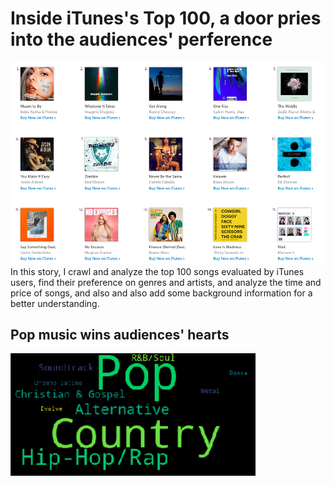 Inside iTunes's Top 100, a door pries into the audiences' perference
====
![image](https://github.com/Jessicaaaaaaa/hkbu-big-data-media/raw/master/homework3/topsongs.png)
In this story, I crawl and analyze the top 100 songs evaluated by iTunes users, find their preference on genres and artists, and analyze the time and price of songs, and also and also add some background information for a better understanding.<br>

Pop music wins audiences' hearts
------
![image](https://github.com/Jessicaaaaaaa/hkbu-big-data-media/raw/master/homework3/genre.png)
